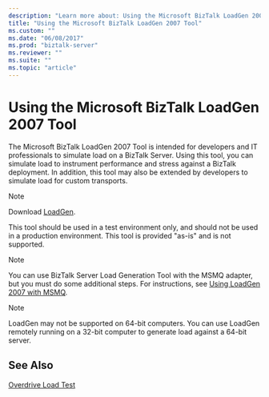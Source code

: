 ```yaml
---
description: "Learn more about: Using the Microsoft BizTalk LoadGen 2007 Tool"
title: "Using the Microsoft BizTalk LoadGen 2007 Tool"
ms.custom: ""
ms.date: "06/08/2017"
ms.prod: "biztalk-server"
ms.reviewer: ""
ms.suite: ""
ms.topic: "article"
---
```

# Using the Microsoft BizTalk LoadGen 2007 Tool
The Microsoft BizTalk LoadGen 2007 Tool is intended for developers and IT professionals to simulate load on a BizTalk Server. Using this tool, you can simulate load to instrument performance and stress against a BizTalk deployment. In addition, this tool may also be extended by developers to simulate load for custom transports.  
  
> [!NOTE]
>  Download [LoadGen](https://www.microsoft.com/download/details.aspx?id=14925). 
  
 This tool should be used in a test environment only, and should not be used in a production environment. This tool is provided "as-is" and is not supported.  
  
> [!NOTE]
>  You can use BizTalk Server Load Generation Tool with the MSMQ adapter, but you must do some additional steps. For instructions, see [Using LoadGen 2007 with MSMQ](../core/using-loadgen-2007-with-msmq.md).  
  
> [!NOTE]
>  LoadGen may not be supported on 64-bit computers. You can use LoadGen remotely running on a 32-bit computer to generate load against a 64-bit server.  
  
## See Also  
 [Overdrive Load Test](../core/overdrive-load-test.md)
